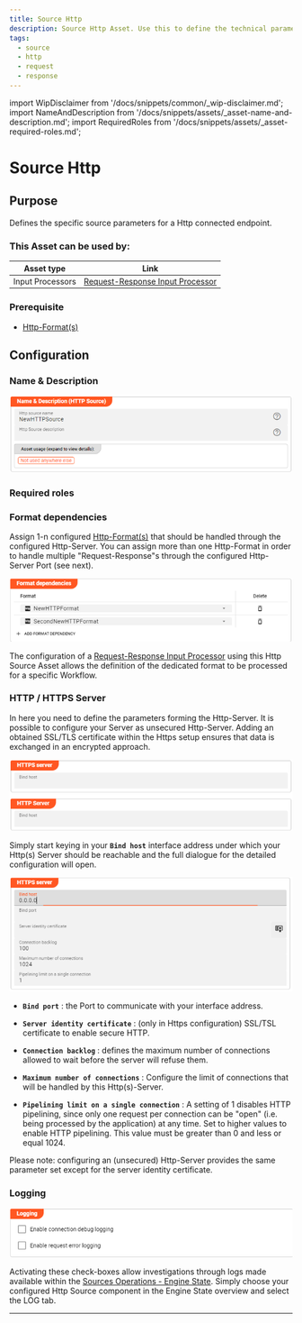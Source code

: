 ```yaml
---
title: Source Http
description: Source Http Asset. Use this to define the technical parameters for a Http source connection.
tags:
  - source
  - http
  - request
  - response
---
```


import WipDisclaimer from '/docs/snippets/common/_wip-disclaimer.md';
import NameAndDescription from '/docs/snippets/assets/_asset-name-and-description.md';
import RequiredRoles from '/docs/snippets/assets/_asset-required-roles.md';

# Source Http

## Purpose

Defines the specific source parameters for a Http connected endpoint. 

### This Asset can be used by:

| Asset type       | Link                                                                                          |
|------------------|-----------------------------------------------------------------------------------------------|
| Input Processors | [Request-Response Input Processor](/docs/assets/processors-input/asset-input-request-respone) |

### Prerequisite

* [Http-Format(s)](/docs/assets/formats/asset-format-http)

## Configuration

### Name & Description

![Name & Description (Http Source)](./.asset-source-http_images/1715702208038.png "Name & Description (Http Source)")

<NameAndDescription></NameAndDescription>

### Required roles

<RequiredRoles></RequiredRoles>

### Format dependencies

Assign 1-n configured [Http-Format(s)](/docs/assets/formats/asset-format-http) that should be handled through the configured Http-Server.
You can assign more than one Http-Format in order to handle multiple "Request-Response"s through the configured Http-Server Port (see next).

![Format dependencies (Http Source)](./.asset-source-http_images/1715763201303.png "Format dependencies (Http Source)")

The configuration of a [Request-Response Input Processor](/docs/assets/processors-input/asset-input-request-response) using this Http Source Asset 
allows the definition of the dedicated format to be processed for a specific Workflow.
 
### HTTP / HTTPS Server

In here you need to define the parameters forming the Http-Server. It is possible to configure your Server as unsecured Http-Server. 
Adding an obtained SSL/TLS certificate within the Https setup ensures that data is exchanged in an encrypted approach.

![Http(s) Server (Http Source)](./.asset-source-http_images/1715766782323.png "Http(s) Server (Http Source)")

Simply start keying in your **`Bind host`** interface address under which your Http(s) Server should be reachable 
and the full dialogue for the detailed configuration will open. 

![Http(s) Server parameters (Http Source)](./.asset-source-http_images/1715767963547.png "Http(s) Server parameters (Http Source)")

* **`Bind port`** : the Port to communicate with your interface address.

* **`Server identity certificate`** : (only in Https configuration) SSL/TSL certificate to enable secure HTTP.

* **`Connection backlog`** : defines the maximum number of connections allowed to wait before the server will refuse them.

* **`Maximum number of connections`** : Configure the limit of connections that will be handled by this Http(s)-Server.

* **`Pipelining limit on a single connection`** : A setting of 1 disables HTTP pipelining, since only one request per connection 
can be "open" (i.e. being processed by the application) at any time. Set to higher values to enable HTTP pipelining. 
This value must be greater than 0 and less or equal 1024.

Please note: configuring an (unsecured) Http-Server provides the same parameter set except for the server identity certificate.

### Logging

![](./.asset-source-http_images/1715771190829.png)

Activating these check-boxes allow investigations through logs made available within the [Sources Operations - Engine State](../../concept/operations/engine-state/sources).
Simply choose your configured Http Source component in the Engine State overview and select the LOG tab.

---

<WipDisclaimer></WipDisclaimer>
